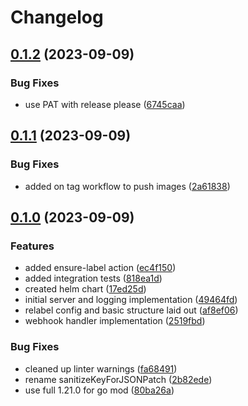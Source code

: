 # Changelog

## [0.1.2](https://github.com/pdylanross/kube-resource-relabel-webhook/compare/v0.1.1...v0.1.2) (2023-09-09)


### Bug Fixes

* use PAT with release please ([6745caa](https://github.com/pdylanross/kube-resource-relabel-webhook/commit/6745caa1e359d7f696d2c65663a55760a72846c0))

## [0.1.1](https://github.com/pdylanross/kube-resource-relabel-webhook/compare/v0.1.0...v0.1.1) (2023-09-09)


### Bug Fixes

* added on tag workflow to push images ([2a61838](https://github.com/pdylanross/kube-resource-relabel-webhook/commit/2a618384f5593bb38c28c75ea62f86903c6ca3eb))

## [0.1.0](https://github.com/pdylanross/kube-resource-relabel-webhook/compare/v0.0.1...v0.1.0) (2023-09-09)


### Features

* added ensure-label action ([ec4f150](https://github.com/pdylanross/kube-resource-relabel-webhook/commit/ec4f15061e40cba35afbd2a033c29a3c3d5801b8))
* added integration tests ([818ea1d](https://github.com/pdylanross/kube-resource-relabel-webhook/commit/818ea1d665e4dbe11e2b9e4bf70fab906fe60828))
* created helm chart ([17ed25d](https://github.com/pdylanross/kube-resource-relabel-webhook/commit/17ed25d176364c1d9187a225d04d45bf780f9809))
* initial server and logging implementation ([49464fd](https://github.com/pdylanross/kube-resource-relabel-webhook/commit/49464fdcda43e9ae9e37a03cc68b25fc75705b30))
* relabel config and basic structure laid out ([af8ef06](https://github.com/pdylanross/kube-resource-relabel-webhook/commit/af8ef065daddd62b1be12b71bca63e505a8afc63))
* webhook handler implementation ([2519fbd](https://github.com/pdylanross/kube-resource-relabel-webhook/commit/2519fbd0778265c0d432629cfd79086d19626956))


### Bug Fixes

* cleaned up linter warnings ([fa68491](https://github.com/pdylanross/kube-resource-relabel-webhook/commit/fa6849108d38b45d2907ed27b75e80096eb418ea))
* rename sanitizeKeyForJSONPatch ([2b82ede](https://github.com/pdylanross/kube-resource-relabel-webhook/commit/2b82ede1a6ddb7aee29618964a4e124380230551))
* use full 1.21.0 for go mod ([80ba26a](https://github.com/pdylanross/kube-resource-relabel-webhook/commit/80ba26a5e08f8a5b1b010b3fd253594d6317e6a8))
